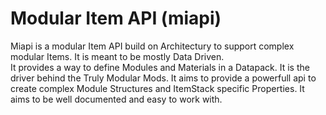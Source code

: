 # Modular Item API (miapi)
Miapi is a modular Item API build on Architectury
to support complex modular Items.
It is meant to be mostly Data Driven.  
It provides a way to define Modules and Materials in a Datapack.
It is the driver behind the Truly Modular Mods.
It aims to provide a powerfull api 
to create complex Module Structures and ItemStack specific Properties.
It aims to be well documented and easy to work with.
